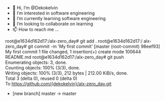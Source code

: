 - 👋 Hi, I’m @Dekokelvin
- 👀 I’m interested in software engineering
- 🌱 I’m currently learning software engineering
- 💞️ I’m looking to collaborate on learning
- 📫 How to reach me ...

<!---
Dekokelvin/Dekokelvin is a ✨ special ✨ repository because its `README.md` (this file) appears on your GitHub profile.
You can click the Preview link to take a look at your changes.
--->
root@e1634d162d17:/alx-zero_day# git add .
root@e1634d162d17:/ alx-zero_day# git commit -m 'My first commit'
[master (root-commit) 98eef93] My first commit
 1 file changed, 1 insertion(+)
 create mode 100644 README.md
root@e1634d162d17:/alx-zero_day# git push                                                                                           
Enumerating objects: 3, done.                                                                                                         
Counting objects: 100% (3/3), done.                                                                                                   
Writing objects: 100% (3/3), 212 bytes | 212.00 KiB/s, done.                                                                          
Total 3 (delta 0), reused 0 (delta 0)                                                                                                 
To https://github.com/{dekokelvin}/alx-zero_day.git                                                                                       
 * [new branch]      master -> master      
